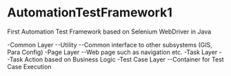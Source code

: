 # AutomationTestFramework1
First Automation Test Framework based on Selenium WebDriver in Java

-Common Layer
  --Utility
  --Common interface to other subsystems (GIS, Para Config)
-Page Layer
  --Web page such as navigation etc.
-Task Layer
  --Task Action based on Business Logic
-Test Case Layer
  --Container for Test Case Execution
